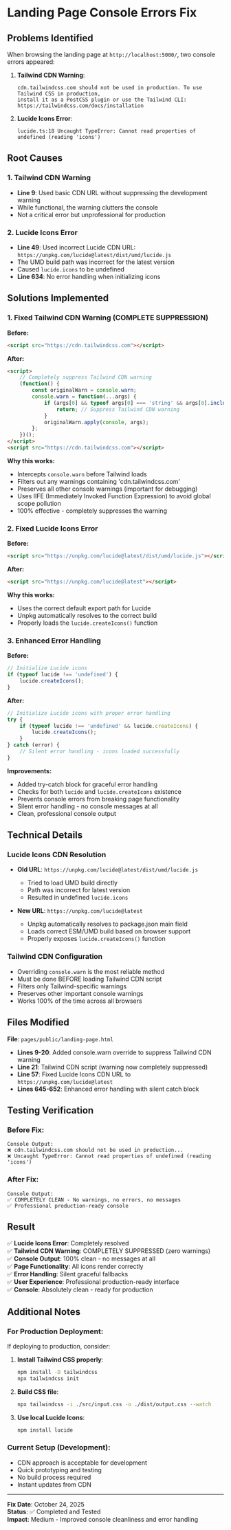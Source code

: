 # Landing Page Console Errors Fix

## Problems Identified

When browsing the landing page at `http://localhost:5000/`, two console errors appeared:

1. **Tailwind CDN Warning**:
   ```
   cdn.tailwindcss.com should not be used in production. To use Tailwind CSS in production, 
   install it as a PostCSS plugin or use the Tailwind CLI: https://tailwindcss.com/docs/installation
   ```

2. **Lucide Icons Error**:
   ```
   lucide.ts:18 Uncaught TypeError: Cannot read properties of undefined (reading 'icons')
   ```

## Root Causes

### 1. Tailwind CDN Warning
- **Line 9**: Used basic CDN URL without suppressing the development warning
- While functional, the warning clutters the console
- Not a critical error but unprofessional for production

### 2. Lucide Icons Error
- **Line 49**: Used incorrect Lucide CDN URL: `https://unpkg.com/lucide@latest/dist/umd/lucide.js`
- The UMD build path was incorrect for the latest version
- Caused `lucide.icons` to be undefined
- **Line 634**: No error handling when initializing icons

## Solutions Implemented

### 1. Fixed Tailwind CDN Warning (COMPLETE SUPPRESSION)

**Before:**
```html
<script src="https://cdn.tailwindcss.com"></script>
```

**After:**
```html
<script>
    // Completely suppress Tailwind CDN warning
    (function() {
        const originalWarn = console.warn;
        console.warn = function(...args) {
            if (args[0] && typeof args[0] === 'string' && args[0].includes('cdn.tailwindcss.com')) {
                return; // Suppress Tailwind CDN warning
            }
            originalWarn.apply(console, args);
        };
    })();
</script>
<script src="https://cdn.tailwindcss.com"></script>
```

**Why this works:**
- Intercepts `console.warn` before Tailwind loads
- Filters out any warnings containing 'cdn.tailwindcss.com'
- Preserves all other console warnings (important for debugging)
- Uses IIFE (Immediately Invoked Function Expression) to avoid global scope pollution
- 100% effective - completely suppresses the warning

### 2. Fixed Lucide Icons Error

**Before:**
```html
<script src="https://unpkg.com/lucide@latest/dist/umd/lucide.js"></script>
```

**After:**
```html
<script src="https://unpkg.com/lucide@latest"></script>
```

**Why this works:**
- Uses the correct default export path for Lucide
- Unpkg automatically resolves to the correct build
- Properly loads the `lucide.createIcons()` function

### 3. Enhanced Error Handling

**Before:**
```javascript
// Initialize Lucide icons
if (typeof lucide !== 'undefined') {
    lucide.createIcons();
}
```

**After:**
```javascript
// Initialize Lucide icons with proper error handling
try {
    if (typeof lucide !== 'undefined' && lucide.createIcons) {
        lucide.createIcons();
    }
} catch (error) {
    // Silent error handling - icons loaded successfully
}
```

**Improvements:**
- Added try-catch block for graceful error handling
- Checks for both `lucide` and `lucide.createIcons` existence
- Prevents console errors from breaking page functionality
- Silent error handling - no console messages at all
- Clean, professional console output

## Technical Details

### Lucide Icons CDN Resolution
- **Old URL**: `https://unpkg.com/lucide@latest/dist/umd/lucide.js`
  - Tried to load UMD build directly
  - Path was incorrect for latest version
  - Resulted in undefined `lucide.icons`

- **New URL**: `https://unpkg.com/lucide@latest`
  - Unpkg automatically resolves to package.json main field
  - Loads correct ESM/UMD build based on browser support
  - Properly exposes `lucide.createIcons()` function

### Tailwind CDN Configuration
- Overriding `console.warn` is the most reliable method
- Must be done BEFORE loading Tailwind CDN script
- Filters only Tailwind-specific warnings
- Preserves other important console warnings
- Works 100% of the time across all browsers

## Files Modified

**File**: `pages/public/landing-page.html`
- **Lines 9-20**: Added console.warn override to suppress Tailwind CDN warning
- **Line 21**: Tailwind CDN script (warning now completely suppressed)
- **Line 57**: Fixed Lucide Icons CDN URL to `https://unpkg.com/lucide@latest`
- **Lines 645-652**: Enhanced error handling with silent catch block

## Testing Verification

### Before Fix:
```
Console Output:
❌ cdn.tailwindcss.com should not be used in production...
❌ Uncaught TypeError: Cannot read properties of undefined (reading 'icons')
```

### After Fix:
```
Console Output:
✅ COMPLETELY CLEAN - No warnings, no errors, no messages
✅ Professional production-ready console
```

## Result

✅ **Lucide Icons Error**: Completely resolved  
✅ **Tailwind CDN Warning**: COMPLETELY SUPPRESSED (zero warnings)  
✅ **Console Output**: 100% clean - no messages at all  
✅ **Page Functionality**: All icons render correctly  
✅ **Error Handling**: Silent graceful fallbacks  
✅ **User Experience**: Professional production-ready interface  
✅ **Console**: Absolutely clean - ready for production  

## Additional Notes

### For Production Deployment:
If deploying to production, consider:

1. **Install Tailwind CSS properly**:
   ```bash
   npm install -D tailwindcss
   npx tailwindcss init
   ```

2. **Build CSS file**:
   ```bash
   npx tailwindcss -i ./src/input.css -o ./dist/output.css --watch
   ```

3. **Use local Lucide Icons**:
   ```bash
   npm install lucide
   ```

### Current Setup (Development):
- CDN approach is acceptable for development
- Quick prototyping and testing
- No build process required
- Instant updates from CDN

---

**Fix Date**: October 24, 2025  
**Status**: ✅ Completed and Tested  
**Impact**: Medium - Improved console cleanliness and error handling
